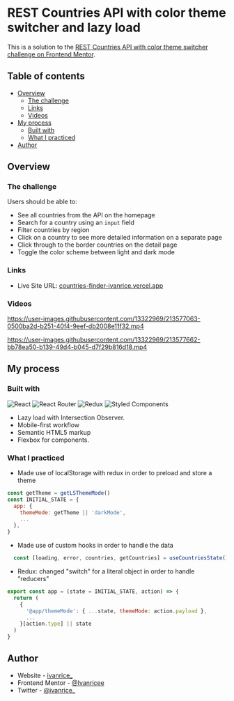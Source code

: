 #  REST Countries API with color theme switcher and lazy load

This is a solution to the [REST Countries API with color theme switcher challenge on Frontend Mentor](https://www.frontendmentor.io/challenges/rest-countries-api-with-color-theme-switcher-5cacc469fec04111f7b848ca).

## Table of contents

- [Overview](#overview)
  - [The challenge](#the-challenge)
  - [Links](#links)
  - [Videos](#videos)
- [My process](#my-process)
  - [Built with](#built-with)
  - [What I practiced](#what-i-practiced)
- [Author](#author)


## Overview

### The challenge

Users should be able to:

- See all countries from the API on the homepage
- Search for a country using an `input` field
- Filter countries by region
- Click on a country to see more detailed information on a separate page
- Click through to the border countries on the detail page
- Toggle the color scheme between light and dark mode

### Links

- Live Site URL: [countries-finder-ivanrice.vercel.app](https://countries-finder-ivanrice.vercel.app)

### Videos

https://user-images.githubusercontent.com/13322969/213577063-0500ba2d-b251-40f4-9eef-db2008e11f32.mp4

https://user-images.githubusercontent.com/13322969/213577662-bb78ea50-b139-49d4-b045-d7f29b816d18.mp4


## My process

### Built with

![React](https://img.shields.io/badge/React-20232A?style=for-the-badge&logo=react&logoColor=61DAFB) 
![React Router](https://img.shields.io/badge/React_Router-CA4245?style=for-the-badge&logo=react-router&logoColor=white)
![Redux](https://img.shields.io/badge/Redux-593D88?style=for-the-badge&logo=redux&logoColor=white) 
![Styled Components](https://img.shields.io/badge/styled--components-DB7093?style=for-the-badge&logo=styled-components&logoColor=white)  

- Lazy load with Intersection Observer.
- Mobile-first workflow
- Semantic HTML5 markup
- Flexbox for components.


### What I practiced


- Made use of localStorage with redux in order to preload and store a theme
```js
const getTheme = getLSThemeMode()
const INITIAL_STATE = {
  app: {
    themeMode: getTheme || 'darkMode',
    ...
  },
}
```
- Made use of custom hooks in order to handle the data
```js
  const [loading, error, countries, getCountries] = useCountriesState()
```
- Redux: changed "switch" for a literal object in order to handle "reducers"
```js
export const app = (state = INITIAL_STATE, action) => {
  return (
    {
      '@app/themeMode': { ...state, themeMode: action.payload },
      ...
    }[action.type] || state
  )
}
```

## Author

- Website - [ivanrice_](https://www.instagram.com/ivanrice_)
- Frontend Mentor - [@Ivanricee](https://www.frontendmentor.io/profile/Ivanricee)
- Twitter - [@ivanrice_](https://twitter.com/ivanrice_)
